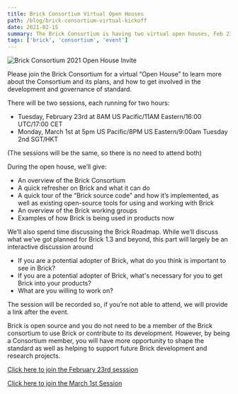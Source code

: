 ```yaml
---
title: Brick Consortium Virtual Open Houses
path: /blog/brick-consortium-virtual-kickoff
date: 2021-02-15
summary: The Brick Consortium is having two virtual open houses, Feb 23rd and March 1st
tags: ['brick', 'consortium', 'event']
---
```


![Brick Consortium 2021 Open House Invite](/images/brick-2021-open-house.png)

Please join the Brick Consortium for a virtual “Open House” to learn more about the Consortium and its plans, and how to get involved in the development and governance of standard.

There will be two sessions, each running for two hours:
- Tuesday, February 23rd at 8AM US Pacific/11AM Eastern/16:00 UTC/17:00 CET
- Monday, March 1st at 5pm US Pacific/8PM US Eastern/9:00am Tuesday 2nd SGT/HKT

(The sessions will be the same, so there is no need to attend both)

During the open house, we’ll give:
- An overview of the Brick Consortium
- A quick refresher on Brick and what it can do
- A quick tour of the “Brick source code” and how it’s implemented, as well as existing open-source tools for using and working with Brick
- An overview of the Brick working groups
- Examples of how Brick is being used in products now

We’ll also spend time discussing the Brick Roadmap. While we’ll discuss what we’ve got planned for Brick 1.3 and beyond, this part will largely be an interactive discussion around
- If you are a potential adopter of Brick, what do you think is important to see in Brick?
- If you are a potential adopter of Brick, what's necessary for you to get Brick into your products?
- What are you willing to work on?

The session will be recorded so, if you’re not able to attend, we will provide a link after the event.

Brick is open source and you do not need to be a member of the Brick consortium to use Brick or contribute to its development. However, by being a Consortium member, you will have more opportunity to shape the standard as well as helping to support future Brick development and research projects.

[Click here to join the February 23rd sesssion](https://teams.microsoft.com/l/meetup-join/19%3ameeting_MWFiMjdhMjItNDM5NS00YWY2LWIyMDQtMWI5MGEzMDA4NDgw%40thread.v2/0?context=%7b%22Tid%22%3a%22a1f1e214-7ded-45b6-81a1-9e8ae3459641%22%2c%22Oid%22%3a%22866df12e-1042-4e4e-9e38-fe91823793b9%22%7d)

[Click here to join the March 1st Session](https://teams.microsoft.com/l/meetup-join/19%3ameeting_Zjk2YzBkNDMtZmU4My00OGUwLWE0ODYtMGZmNDVjMzdkZmQz%40thread.v2/0?context=%7b%22Tid%22%3a%22a1f1e214-7ded-45b6-81a1-9e8ae3459641%22%2c%22Oid%22%3a%22866df12e-1042-4e4e-9e38-fe91823793b9%22%7d)
